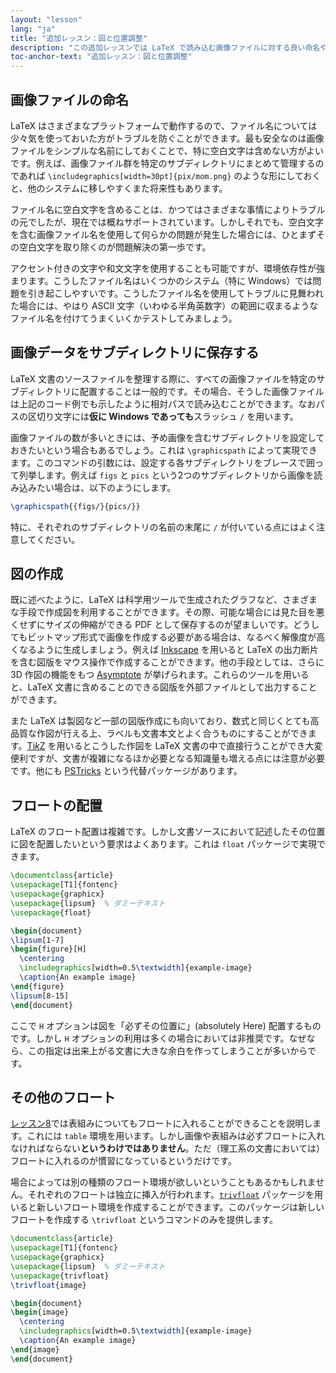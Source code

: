 ```yaml
---
layout: "lesson"
lang: "ja"
title: "追加レッスン：図と位置調整"
description: "この追加レッスンでは LaTeX で読み込む画像ファイルに対する良い命名や LaTeX 内で完結して図を作成する方法について詳述します。"
toc-anchor-text: "追加レッスン：図と位置調整"
---
```


## 画像ファイルの命名

LaTeX はさまざまなプラットフォームで動作するので、ファイル名については少々気を使っておいた方がトラブルを防ぐことができます。最も安全なのは画像ファイルをシンプルな名前にしておくことで、特に空白文字は含めない方がよいです。例えば、画像ファイル群を特定のサブディレクトリにまとめて管理するのであれば `\includegraphics[width=30pt]{pix/mom.png}` のような形にしておくと、他のシステムに移しやすくまた将来性もあります。

ファイル名に空白文字を含めることは、かつてはさまざまな事情によりトラブルの元でしたが、現在では概ねサポートされています。しかしそれでも、空白文字を含む画像ファイル名を使用して何らかの問題が発生した場合には、ひとまずその空白文字を取り除くのが問題解決の第一歩です。

アクセント付きの文字や和文文字を使用することも可能ですが、環境依存性が強まります。こうしたファイル名はいくつかのシステム（特に Windows）では問題を引き起こしやすいです。こうしたファイル名を使用してトラブルに見舞われた場合には、やはり ASCII 文字（いわゆる半角英数字）の範囲に収まるようなファイル名を付けてうまくいくかテストしてみましょう。

## 画像データをサブディレクトリに保存する

LaTeX 文書のソースファイルを整理する際に、すべての画像ファイルを特定のサブディレクトリに配置することは一般的です。その場合、そうした画像ファイルは上記のコード例でも示したように相対パスで読み込むことができます。なおパスの区切り文字には**仮に Windows であっても**スラッシュ `/` を用います。

画像ファイルの数が多いときには、予め画像を含むサブディレクトリを設定しておきたいという場合もあるでしょう。これは `\graphicspath` によって実現できます。このコマンドの引数には、設定する各サブディレクトリをブレースで囲って列挙します。例えば `figs` と `pics` という2つのサブディレクトリから画像を読み込みたい場合は、以下のようにします。

<!-- {% raw %} -->
```latex
\graphicspath{{figs/}{pics/}}
```
<!-- {% endraw %} -->

特に、それぞれのサブディレクトリの名前の末尾に `/` が付いている点にはよく注意してください。

## 図の作成

既に述べたように、LaTeX は科学用ツールで生成されたグラフなど、さまざまな手段で作成図を利用することができます。その際、可能な場合には見た目を悪くせずにサイズの伸縮ができる PDF として保存するのが望ましいです。どうしてもビットマップ形式で画像を作成する必要がある場合は、なるべく解像度が高くなるように生成しましょう。例えば [Inkscape](https://inkscape.org/) を用いると LaTeX の出力断片を含む図版をマウス操作で作成することができます。他の手段としては、さらに 3D 作図の機能をもつ [Asymptote](https://www.ctan.org/pkg/asymptote) が挙げられます。これらのツールを用いると、LaTeX 文書に含めることのできる図版を外部ファイルとして出力することができます。

また LaTeX は製図など一部の図版作成にも向いており、数式と同じくとても高品質な作図が行える上、ラベルも文書本文とよく合うものにすることができます。[Ti*k*Z](https://ctan.org/pkg/pgf) を用いるとこうした作図を LaTeX 文書の中で直接行うことができ大変便利ですが、文書が複雑になるほか必要となる知識量も増える点には注意が必要です。他にも [PSTricks](https://ctan.org/pkg/pstricks-base) という代替パッケージがあります。

## フロートの配置

LaTeX のフロート配置は複雑です。しかし文書ソースにおいて記述したその位置に図を配置したいという要求はよくあります。これは `float` パッケージで実現できます。

```latex
\documentclass{article}
\usepackage[T1]{fontenc}
\usepackage{graphicx}
\usepackage{lipsum}  % ダミーテキスト
\usepackage{float}

\begin{document}
\lipsum[1-7]
\begin{figure}[H]
  \centering
  \includegraphics[width=0.5\textwidth]{example-image}
  \caption{An example image}
\end{figure}
\lipsum[8-15]
\end{document}
```

ここで `H` オプションは図を「必ずその位置に」(absolutely Here) 配置するものです。しかし `H` オプションの利用は多くの場合においては非推奨です。なぜなら、この指定は出来上がる文書に大きな余白を作ってしまうことが多いからです。

## その他のフロート

[レッスン8](lesson-08)では表組みについてもフロートに入れることができることを説明します。これには `table` 環境を用います。しかし画像や表組みは必ずフロートに入れなければならない**というわけではありません**。ただ（理工系の文書においては）フロートに入れるのが慣習になっているというだけです。

場合によっては別の種類のフロート環境が欲しいということもあるかもしれません。それぞれのフロートは独立に挿入が行われます。[`trivfloat`](https://ctan.org/pkg/trivfloat) パッケージを用いると新しいフロート環境を作成することができます。このパッケージは新しいフロートを作成する `\trivfloat` というコマンドのみを提供します。

```latex
\documentclass{article}
\usepackage[T1]{fontenc}
\usepackage{graphicx}
\usepackage{lipsum}  % ダミーテキスト
\usepackage{trivfloat}
\trivfloat{image}

\begin{document}
\begin{image}
  \centering
  \includegraphics[width=0.5\textwidth]{example-image}
  \caption{An example image}
\end{image}
\end{document}
```
